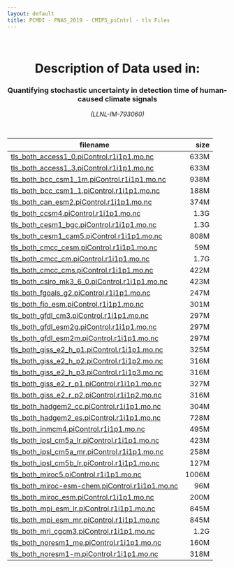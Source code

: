 ```yaml
---
layout: default
title: PCMDI - PNAS_2019 - CMIP5_piCntrl - tls Files
---
```


<br>
<center>
    <p>
        <h1>Description of Data used in:</h1>
        <h3>Quantifying stochastic uncertainty in detection time of human-caused climate signals</h3>
    </p>
    <p><em>(LLNL-IM-793060)</em></p>
</center>
<br>

filename | size
   ---   | ---:
[tls_both_access1_0.piControl.r1i1p1.mo.nc](https://pcmdi.llnl.gov/climate-data/PNAS_2019/CMIP5_piCntrl/tls/tls_both_access1_0.piControl.r1i1p1.mo.nc) | 633M
[tls_both_access1_3.piControl.r1i1p1.mo.nc](https://pcmdi.llnl.gov/climate-data/PNAS_2019/CMIP5_piCntrl/tls/tls_both_access1_3.piControl.r1i1p1.mo.nc) | 633M
[tls_both_bcc_csm1_1m.piControl.r1i1p1.mo.nc](https://pcmdi.llnl.gov/climate-data/PNAS_2019/CMIP5_piCntrl/tls/tls_both_bcc_csm1_1m.piControl.r1i1p1.mo.nc) | 938M
[tls_both_bcc_csm1_1.piControl.r1i1p1.mo.nc](https://pcmdi.llnl.gov/climate-data/PNAS_2019/CMIP5_piCntrl/tls/tls_both_bcc_csm1_1.piControl.r1i1p1.mo.nc) | 188M
[tls_both_can_esm2.piControl.r1i1p1.mo.nc](https://pcmdi.llnl.gov/climate-data/PNAS_2019/CMIP5_piCntrl/tls/tls_both_can_esm2.piControl.r1i1p1.mo.nc) | 374M
[tls_both_ccsm4.piControl.r1i1p1.mo.nc](https://pcmdi.llnl.gov/climate-data/PNAS_2019/CMIP5_piCntrl/tls/tls_both_ccsm4.piControl.r1i1p1.mo.nc) | 1.3G
[tls_both_cesm1_bgc.piControl.r1i1p1.mo.nc](https://pcmdi.llnl.gov/climate-data/PNAS_2019/CMIP5_piCntrl/tls/tls_both_cesm1_bgc.piControl.r1i1p1.mo.nc) | 1.3G
[tls_both_cesm1_cam5.piControl.r1i1p1.mo.nc](https://pcmdi.llnl.gov/climate-data/PNAS_2019/CMIP5_piCntrl/tls/tls_both_cesm1_cam5.piControl.r1i1p1.mo.nc) | 808M
[tls_both_cmcc_cesm.piControl.r1i1p1.mo.nc](https://pcmdi.llnl.gov/climate-data/PNAS_2019/CMIP5_piCntrl/tls/tls_both_cmcc_cesm.piControl.r1i1p1.mo.nc) | 59M
[tls_both_cmcc_cm.piControl.r1i1p1.mo.nc](https://pcmdi.llnl.gov/climate-data/PNAS_2019/CMIP5_piCntrl/tls/tls_both_cmcc_cm.piControl.r1i1p1.mo.nc) | 1.7G
[tls_both_cmcc_cms.piControl.r1i1p1.mo.nc](https://pcmdi.llnl.gov/climate-data/PNAS_2019/CMIP5_piCntrl/tls/tls_both_cmcc_cms.piControl.r1i1p1.mo.nc) | 422M
[tls_both_csiro_mk3_6_0.piControl.r1i1p1.mo.nc](https://pcmdi.llnl.gov/climate-data/PNAS_2019/CMIP5_piCntrl/tls/tls_both_csiro_mk3_6_0.piControl.r1i1p1.mo.nc) | 423M
[tls_both_fgoals_g2.piControl.r1i1p1.mo.nc](https://pcmdi.llnl.gov/climate-data/PNAS_2019/CMIP5_piCntrl/tls/tls_both_fgoals_g2.piControl.r1i1p1.mo.nc) | 247M
[tls_both_fio_esm.piControl.r1i1p1.mo.nc](https://pcmdi.llnl.gov/climate-data/PNAS_2019/CMIP5_piCntrl/tls/tls_both_fio_esm.piControl.r1i1p1.mo.nc) | 301M
[tls_both_gfdl_cm3.piControl.r1i1p1.mo.nc](https://pcmdi.llnl.gov/climate-data/PNAS_2019/CMIP5_piCntrl/tls/tls_both_gfdl_cm3.piControl.r1i1p1.mo.nc) | 297M
[tls_both_gfdl_esm2g.piControl.r1i1p1.mo.nc](https://pcmdi.llnl.gov/climate-data/PNAS_2019/CMIP5_piCntrl/tls/tls_both_gfdl_esm2g.piControl.r1i1p1.mo.nc) | 297M
[tls_both_gfdl_esm2m.piControl.r1i1p1.mo.nc](https://pcmdi.llnl.gov/climate-data/PNAS_2019/CMIP5_piCntrl/tls/tls_both_gfdl_esm2m.piControl.r1i1p1.mo.nc) | 297M
[tls_both_giss_e2_h_p1.piControl.r1i1p1.mo.nc](https://pcmdi.llnl.gov/climate-data/PNAS_2019/CMIP5_piCntrl/tls/tls_both_giss_e2_h_p1.piControl.r1i1p1.mo.nc) | 325M
[tls_both_giss_e2_h_p2.piControl.r1i1p2.mo.nc](https://pcmdi.llnl.gov/climate-data/PNAS_2019/CMIP5_piCntrl/tls/tls_both_giss_e2_h_p2.piControl.r1i1p2.mo.nc) | 316M
[tls_both_giss_e2_h_p3.piControl.r1i1p3.mo.nc](https://pcmdi.llnl.gov/climate-data/PNAS_2019/CMIP5_piCntrl/tls/tls_both_giss_e2_h_p3.piControl.r1i1p3.mo.nc) | 316M
[tls_both_giss_e2_r_p1.piControl.r1i1p1.mo.nc](https://pcmdi.llnl.gov/climate-data/PNAS_2019/CMIP5_piCntrl/tls/tls_both_giss_e2_r_p1.piControl.r1i1p1.mo.nc) | 327M
[tls_both_giss_e2_r_p2.piControl.r1i1p2.mo.nc](https://pcmdi.llnl.gov/climate-data/PNAS_2019/CMIP5_piCntrl/tls/tls_both_giss_e2_r_p2.piControl.r1i1p2.mo.nc) | 316M
[tls_both_hadgem2_cc.piControl.r1i1p1.mo.nc](https://pcmdi.llnl.gov/climate-data/PNAS_2019/CMIP5_piCntrl/tls/tls_both_hadgem2_cc.piControl.r1i1p1.mo.nc) | 304M
[tls_both_hadgem2_es.piControl.r1i1p1.mo.nc](https://pcmdi.llnl.gov/climate-data/PNAS_2019/CMIP5_piCntrl/tls/tls_both_hadgem2_es.piControl.r1i1p1.mo.nc) | 728M
[tls_both_inmcm4.piControl.r1i1p1.mo.nc](https://pcmdi.llnl.gov/climate-data/PNAS_2019/CMIP5_piCntrl/tls/tls_both_inmcm4.piControl.r1i1p1.mo.nc) | 495M
[tls_both_ipsl_cm5a_lr.piControl.r1i1p1.mo.nc](https://pcmdi.llnl.gov/climate-data/PNAS_2019/CMIP5_piCntrl/tls/tls_both_ipsl_cm5a_lr.piControl.r1i1p1.mo.nc) | 423M
[tls_both_ipsl_cm5a_mr.piControl.r1i1p1.mo.nc](https://pcmdi.llnl.gov/climate-data/PNAS_2019/CMIP5_piCntrl/tls/tls_both_ipsl_cm5a_mr.piControl.r1i1p1.mo.nc) | 258M
[tls_both_ipsl_cm5b_lr.piControl.r1i1p1.mo.nc](https://pcmdi.llnl.gov/climate-data/PNAS_2019/CMIP5_piCntrl/tls/tls_both_ipsl_cm5b_lr.piControl.r1i1p1.mo.nc) | 127M
[tls_both_miroc5.piControl.r1i1p1.mo.nc](https://pcmdi.llnl.gov/climate-data/PNAS_2019/CMIP5_piCntrl/tls/tls_both_miroc5.piControl.r1i1p1.mo.nc) | 1006M
[tls_both_miroc-esm-chem.piControl.r1i1p1.mo.nc](https://pcmdi.llnl.gov/climate-data/PNAS_2019/CMIP5_piCntrl/tls/tls_both_miroc-esm-chem.piControl.r1i1p1.mo.nc) | 96M
[tls_both_miroc_esm.piControl.r1i1p1.mo.nc](https://pcmdi.llnl.gov/climate-data/PNAS_2019/CMIP5_piCntrl/tls/tls_both_miroc_esm.piControl.r1i1p1.mo.nc) | 200M
[tls_both_mpi_esm_lr.piControl.r1i1p1.mo.nc](https://pcmdi.llnl.gov/climate-data/PNAS_2019/CMIP5_piCntrl/tls/tls_both_mpi_esm_lr.piControl.r1i1p1.mo.nc) | 845M
[tls_both_mpi_esm_mr.piControl.r1i1p1.mo.nc](https://pcmdi.llnl.gov/climate-data/PNAS_2019/CMIP5_piCntrl/tls/tls_both_mpi_esm_mr.piControl.r1i1p1.mo.nc) | 845M
[tls_both_mri_cgcm3.piControl.r1i1p1.mo.nc](https://pcmdi.llnl.gov/climate-data/PNAS_2019/CMIP5_piCntrl/tls/tls_both_mri_cgcm3.piControl.r1i1p1.mo.nc) | 1.2G
[tls_both_noresm1_me.piControl.r1i1p1.mo.nc](https://pcmdi.llnl.gov/climate-data/PNAS_2019/CMIP5_piCntrl/tls/tls_both_noresm1_me.piControl.r1i1p1.mo.nc) | 160M
[tls_both_noresm1-m.piControl.r1i1p1.mo.nc](https://pcmdi.llnl.gov/climate-data/PNAS_2019/CMIP5_piCntrl/tls/tls_both_noresm1-m.piControl.r1i1p1.mo.nc) | 318M